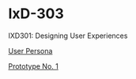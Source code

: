 # IxD-303
IXD301: Designing User Experiences

[User Persona](http://hannahsharpblog.tumblr.com/post/160408188116/drizzzle-user-profile-while-talking-about-my-app)

[Prototype No. 1](https://www.dropbox.com/s/54qdiptqlfen7hl/Drizzzle1.m4v?dl=0)


